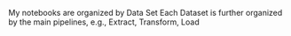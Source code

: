 My notebooks are organized by Data Set
Each Dataset is further organized by the main pipelines, e.g., Extract, Transform, Load